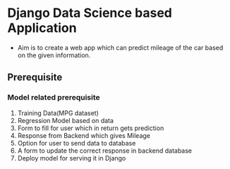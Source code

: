 # Django Data Science based Application

* Aim is to create a web app which can predict mileage of the car based on the given information.

## Prerequisite
### Model related prerequisite
1. Training Data(MPG dataset)
2. Regression Model based on data
3. Form to fill for user which in return gets prediction
4. Response from Backend which gives Mileage
5. Option for user to send data to database
6. A form to update the correct response in backend database
7. Deploy model for serving it in Django
